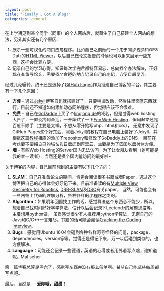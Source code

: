```yaml
---
layout: post
title: "Finally I Got A Blog!"
categories: general
---
```


在上学期见到某个同学（同事）的个人网站后，就萌生了自己搭建个人网站的想法，另外其实还有几个原因:
1. 展示一些可视化的网页应用程序。比如自己之前做的一个用于同步视频和GPS Data的[HTML Viewer][timesync]，以后自己做论文报告的时候也可以用来展示一些东西，这样会比较方便。
2. 记录自己的学习心得。知识每次学完后都特容易忘，总向找个办法解决，正好现在准备写论文，需要找个合适的地方记录自己的笔记，方便日后复习。

经过几经辗转，终于还是选择了[GitHub Pages][github-pages]作为搭建自己博客的平台。其主要有一下几个原因：
- __方便__ - 通过[Jekyll][jekyll]博客自动就搭建好了，只要稍加改动，然后往里面塞东西就行。目前还不知道如何添加动态网络程序，但觉得应该不会很难。
- __免费__ - 自己在[GoDaddy][godaddy]上买了个[lingtong.de][my-website]的域名，但是觉得web hosting太贵了，一直没找到合适，一开始试了一下[Eco Web Hosting][ecowebhosting]，但用起来还是百般不顺手（主要是太懒，不想从零开始写php，html和css），
无意中发现了GitHub Pages这个好东西，照着Jekyll的教程在自己电脑上装好了Jekyll，并根据这篇[教程][establish-blog]相应的添加了repository和修改了GoDaddy上的DNS，
目前在考虑要不要把自己的域名的日后迁到阿里云，主要是为了回国以后付款方便。
- __墙__ - 有些Web Hosting的Server国内无法访问，为了让女朋友看到（她可能是我的唯一读者），当然还是换个国内能访问的最好啦~

关于博客的内容，自己目前想到的主要有以下几个方向：
1. __SLAM__：自己在准备论文的期间，肯定会阅读很多书籍或者Paper，通过这个博客把自己的心得体会好好记下来。目前准备读的有[Multiple View Geometry for Robotics][mvg], [ORB-SLAM][orb-slam]及[DSO][dso]有关paper，
当然，可能也会有一些网络上代码的理解分析，各种各样的小程序之类的。
2. __Algorithm__：如果明年回国找工作的话，感觉算法这个东西必不能少，所以，想着自己找时间好好学学算法，估计以后会记录下Leetcode的解题思路等，主要想用python做，
虽然感觉很少有人推荐用python学算法，无奈自己的Java和C/C++一言难尽。书籍的话可能会阅读[Cracking the Coding Interview][cracking-the-coding-interview]。
3. __Bugs__：感觉用Ubuntu 16.04会碰到各种各样奇奇怪怪的问题，package，dependencies，version等等。觉得还是得记下来，万一以后碰到类似的，也方便解决。
4. __Language__：可能还会记录一些德语，英语的心得或者用外语写点啥，谁知道呢。Mal sehen.

第一篇博客总算是写完了，感觉写东西并没有那么简单啊。希望自己能坚持每周都写点吧。

最后，当然是---<b>爱你哦，甜甜！</b>



[timesync]: https://github.com/TongLing916/Timesync
[github-pages]: https://pages.github.com/
[jekyll]: https://jekyllrb.com/
[godaddy]: https://de.godaddy.com/
[my-website]: lingtong.de
[ecowebhosting]: https://www.ecowebhosting.co.uk/
[establish-blog]: https://github.com/qiubaiying/qiubaiying.github.io/wiki/%E5%8D%9A%E5%AE%A2%E6%90%AD%E5%BB%BA%E8%AF%A6%E7%BB%86%E6%95%99%E7%A8%8B
[mvg]: http://cvrs.whu.edu.cn/downloads/ebooks/Multiple%20View%20Geometry%20in%20Computer%20Vision%20(Second%20Edition).pdf
[orb-slam]: http://webdiis.unizar.es/~raulmur/orbslam/
[dso]: https://vision.in.tum.de/research/vslam/dso
[cracking-the-coding-interview]: https://inspirit.net.in/books/placements/Cracking%20the%20Coding%20Interview.pdf



